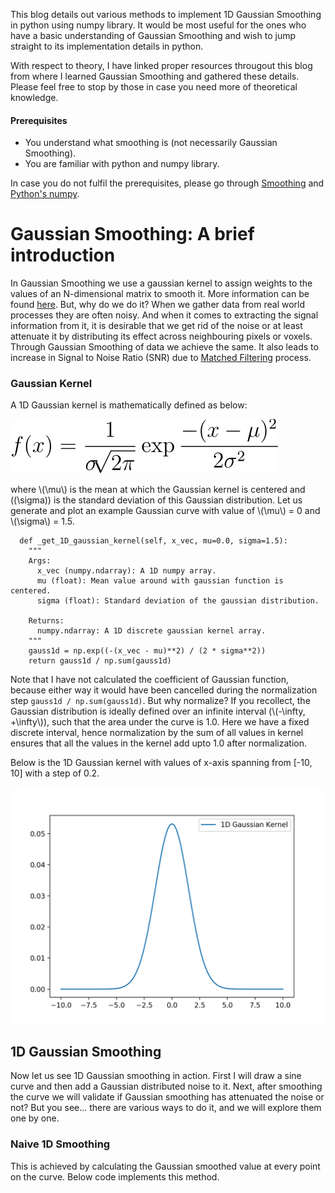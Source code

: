 This blog details out various methods to implement 1D Gaussian Smoothing in python using numpy library. It would be most useful for the ones who have a basic understanding of Gaussian Smoothing and wish to jump straight to its 
implementation details in python.

With respect to theory, I have linked proper resources througout this blog from where I learned Gaussian Smoothing and gathered
these details. Please feel free to stop by those in case you need more of theoretical knowledge.

#### Prerequisites
  - You understand what smoothing is (not necessarily Gaussian Smoothing).
  - You are familiar with python and numpy library.

In case you do not fulfil the prerequisites, please go through [Smoothing](
http://web.uconn.edu/cunningham/econ397/smoothing.pdf) and [Python's numpy](http://cs231n.github.io/python-numpy-tutorial/).

# Gaussian Smoothing: A brief introduction
In Gaussian Smoothing we use a gaussian kernel to assign weights to the values of an N-dimensional matrix to smooth it. More
information can be found [here](https://homepages.inf.ed.ac.uk/rbf/HIPR2/gsmooth.htm). But, why do we do it? When we gather 
data from real world processes they are often noisy. And when it comes to extracting the signal information from it, it is 
desirable that we get rid of the noise or at least attenuate it by distributing its effect across neighbouring pixels or 
voxels. Through Gaussian Smoothing of data we achieve the same. It also leads to increase in Signal to Noise Ratio (SNR) due to 
[Matched Filtering](https://crewes.org/ForOurSponsors/ResearchReports/2002/2002-46.pdf) process.

### Gaussian Kernel
A 1D Gaussian kernel is mathematically defined as below:

![](/assets/gauss1dEqn.svg)

where \\(\mu\\) is the mean at which the Gaussian kernel is centered and \((\sigma\)) is the standard deviation of this Gaussian distribution. Let us generate and plot an example Gaussian curve with value of \\(\mu\\) = 0 and \\(\sigma\\) = 1.5.  

```
  def _get_1D_gaussian_kernel(self, x_vec, mu=0.0, sigma=1.5):
    """
    Args:
      x_vec (numpy.ndarray): A 1D numpy array.
      mu (float): Mean value around with gaussian function is centered.
      sigma (float): Standard deviation of the gaussian distribution.

    Returns:
      numpy.ndarray: A 1D discrete gaussian kernel array.
    """
    gauss1d = np.exp((-(x_vec - mu)**2) / (2 * sigma**2))
    return gauss1d / np.sum(gauss1d)
```
Note that I have not calculated the coefficient of Gaussian function, because either way it would have been cancelled during the normalization step `gauss1d / np.sum(gauss1d)`. But why normalize? If you recollect, the Gaussian distribution is ideally defined over an infinite interval (\\(-\infty, +\infty\\)), such that the area under the curve is 1.0. Here we have a fixed discrete interval, hence normalization by the sum of all values in kernel ensures that all the values in the kernel add upto 1.0 after normalization. 

Below is the 1D Gaussian kernel with values of x-axis spanning from \[-10, 10\] with a step of 0.2. 

![](/assets/1D-Gaussian-Kernel.png)

## 1D Gaussian Smoothing
Now let us see 1D Gaussian smoothing in action. First I will draw a sine curve and then add a Gaussian distributed noise to it. Next, after smoothing the curve we will validate if Gaussian smoothing has attenuated the noise or not? But you see... there are various ways to do it, and we will explore them one by one.

### Naive 1D Smoothing
This is achieved by calculating the Gaussian smoothed value at every point on the curve. Below code implements this method.
